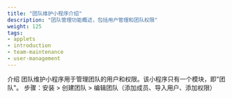 ```yaml
---
title: "团队维护小程序介绍"
description: "团队管理功能概述，包括用户管理和团队权限"
weight: 125
tags:
- applets
- introduction
- team-maintenance
- user-management
---
```

介绍
团队维护小程序用于管理团队的用户和权限。该小程序只有一个模块，即"团队"。
步骤：安装 > 创建团队 > 编辑团队（添加成员、导入用户、添加权限）